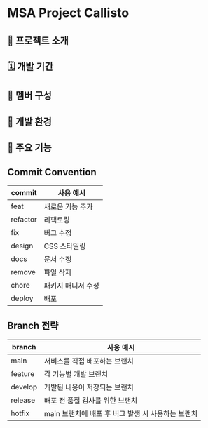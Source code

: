 # MSA Project Callisto

## 📓 프로젝트 소개

## 🗓️ 개발 기간

## 👬 멤버 구성

## 📎 개발 환경

## 📌 주요 기능

## Commit Convention
| commit   | 사용 예시         |
| -------- | ---------------- |
| feat     | 새로운 기능 추가  |
| refactor | 리팩토링          |
| fix      | 버그 수정         |
| design   | CSS 스타일링      |
| docs     | 문서 수정         |
| remove   | 파일 삭제         |
| chore    | 패키지 매니저 수정 |
| deploy   | 배포              |

## Branch 전략
| branch   | 사용 예시                                  |
| -------- | -----------------------------------------|
| main     | 서비스를 직접 배포하는 브랜치                   |
| feature  | 각 기능별 개발 브랜치                         |
| develop  | 개발된 내용이 저장되는 브랜치                   |
| release  | 배포 전 품질 검사를 위한 브랜치                 |
| hotfix   | main 브랜치에 배포 후 버그 발생 시 사용하는 브랜치  |


